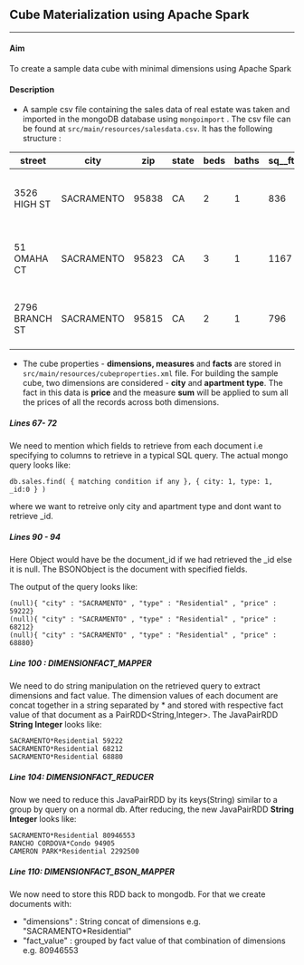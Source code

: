 ## Cube Materialization using Apache Spark

---

#### Aim

To create a sample data cube with minimal dimensions using Apache Spark

#### Description

* A sample csv file containing the sales data of real estate was taken and imported in the mongoDB database using `mongoimport` . 
The csv file can be found at `src/main/resources/salesdata.csv`. It has the following structure :

|street	|city	|zip	|state	|beds	|baths	|sq__ft	|type	|sale_date	|price	|latitude	|longitude |
| ----- | --- | --- | ----- | --- | ----- | ----- | --- | --------- | ----- | ------- | -------- |
|3526 HIGH ST	|SACRAMENTO	|95838	|CA	|2	|1	|836	|Residential	|Wed May 21 00:00:00 EDT 2008	|59222	|38.631913	|-121.434879 |
|51 OMAHA CT	|SACRAMENTO	|95823	|CA	|3	|1	|1167	|Residential	|Wed May 21 00:00:00 EDT 2008	|68212	|38.478902	|-121.431028 |
|2796 BRANCH ST	|SACRAMENTO	|95815	|CA	|2	|1	|796	|Residential	|Wed May 21 00:00:00 EDT 2008	|68880	|38.618305	|-121.443839 |


* The cube properties - **dimensions, measures** and **facts** are stored in `src/main/resources/cubeproperties.xml` file. 
For building the sample cube, two dimensions are considered - **city** and **apartment type**. The fact in this data is **price**
and the measure **sum** will be applied to sum all the prices of all the records across both dimensions.

##### Lines 67- 72

We need to mention which fields to retrieve from each document i.e specifying to columns to retrieve in a typical SQL query. The actual mongo query looks like:

`db.sales.find( { matching condition if any }, { city: 1, type: 1, _id:0 } )`

where we want to retreive only city and apartment type and dont want to retrieve _id.

##### Lines 90 - 94

Here Object would have be the document_id if we had retrieved the _id else it is null. The BSONObject is the document with specified fields.

The output of the query looks like:
```
(null){ "city" : "SACRAMENTO" , "type" : "Residential" , "price" : 59222}
(null){ "city" : "SACRAMENTO" , "type" : "Residential" , "price" : 68212}
(null){ "city" : "SACRAMENTO" , "type" : "Residential" , "price" : 68880}
```

##### Line 100 : DIMENSIONFACT_MAPPER

We need to do string manipulation on the retrieved query to extract dimensions and fact value. The dimension values of each 
document are concat together in a string separated by * and stored with respective fact value of that document as a PairRDD<String,Integer>.
The JavaPairRDD **String Integer** looks like:

```
SACRAMENTO*Residential 59222
SACRAMENTO*Residential 68212
SACRAMENTO*Residential 68880
```

##### Line 104: DIMENSIONFACT_REDUCER

Now we need to reduce this JavaPairRDD by its keys(String) similar to a group by query on a normal db. 
After reducing, the new JavaPairRDD **String Integer** looks like:

```
SACRAMENTO*Residential 80946553
RANCHO CORDOVA*Condo 94905
CAMERON PARK*Residential 2292500
```

##### Line 110: DIMENSIONFACT_BSON_MAPPER

We now need to store this RDD back to mongodb. For that we create documents with:
* "dimensions" : String concat of dimensions e.g. "SACRAMENTO*Residential"
* "fact_value" : grouped by fact value of that combination of dimensions e.g. 80946553
